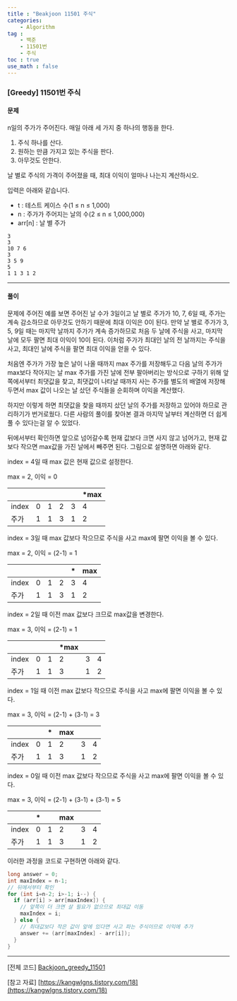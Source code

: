 ```yaml
---
title : "Beakjoon 11501 주식"
categories: 
    - Algorithm
tag : 
    - 백준
    - 11501번
    - 주식
toc : true
use_math : false
---
```


### [Greedy] 11501번 주식



#### 문제

n일의 주가가 주어진다. 매일 아래 세 가지 중 하나의 행동을 한다.

1. 주식 하나를 산다.
2. 원하는 만큼 가지고 있는 주식을 판다.
3. 아무것도 안한다.

날 별로 주식의 가격이 주어졌을 때, 최대 이익이 얼마나 나는지 계산하시오.

입력은 아래와 같습니다. 

- t : 테스트 케이스 수(1 ≤ n ≤ 1,000)
- n : 주가가 주어지는 날의 수(2 ≤ n ≤ 1,000,000)
- arr[n] : 날 별 주가

```
3
3
10 7 6
3
3 5 9
5
1 1 3 1 2
```
------




#### 풀이

문제에 주어진 예를 보면 주어진 날 수가 3일이고 날 별로 주가가 10, 7, 6일 때, 주가는 계속 감소하므로 아무것도 안하기 때문에 최대 이익은 0이 된다. 만약 날 별로 주가가 3, 5, 9일 때는 마지막 날까지 주가가 계속 증가하므로 처음 두 날에 주식을 사고, 마지막 날에 모두 팔면 최대 이익이 10이 된다. 이처럼 주가가 최대인 날의 전 날까지는 주식을 사고, 최대인 날에 주식을 팔면 최대 이익을 얻을 수 있다.

처음엔 주가가 가장 높은 날이 나올 때까지 max 주가를 저장해두고 다음 날의 주가가 max보다 작아지는 날 max 주가를 가진 날에 전부 팔아버리는 방식으로 구하기 위해 앞쪽에서부터 최댓값을 찾고, 최댓값이 나타날 때까지 사는 주가를 별도의 배열에 저장해두면서 max 값이 나오는 날 샀던 주식들을 순회하며 이익을 계산했다.

하지만 이렇게 하면 최댓값을 찾을 때까지 샀던 날의 주가를 저장하고 있어야 하므로 관리하기가 번거로웠다. 다른 사람의 풀이를 찾아본 결과 마지막 날부터 계산하면 더 쉽게 풀 수 있다는걸 알 수 있었다.

뒤에서부터 확인하면 앞으로 넘어갈수록 현재 값보다 크면 사지 않고 넘어가고, 현재 값보다 작으면 max값을 가진 날에서 빼주면 된다. 그림으로 설명하면 아래와 같다.

index = 4일 때 max 값은 현재 값으로 설정한다. 

max = 2, 이익 = 0

|       |      |      |      |      | *max |
| ----- | ---- | ---- | ---- | ---- | ---- |
| index | 0    | 1    | 2    | 3    | 4    |
| 주가  | 1    | 1    | 3    | 1    | 2    |

index = 3일 때 max 값보다 작으므로 주식을 사고 max에 팔면 이익을 볼 수 있다. 

max = 2, 이익 = (2-1) = 1

|       |      |      |      | *    | max  |
| ----- | ---- | ---- | ---- | ---- | ---- |
| index | 0    | 1    | 2    | 3    | 4    |
| 주가  | 1    | 1    | 3    | 1    | 2    |

index = 2일 때 이전 max 값보다 크므로 max값을 변경한다. 

max = 3, 이익 = (2-1) = 1

|       |      |      | *max |      |      |
| ----- | ---- | ---- | ---- | ---- | ---- |
| index | 0    | 1    | 2    | 3    | 4    |
| 주가  | 1    | 1    | 3    | 1    | 2    |

index = 1일 때 이전 max 값보다 작으므로 주식을 사고 max에 팔면 이익을 볼 수 있다. 

max = 3, 이익 = (2-1) + (3-1) = 3

|       |      | *    | max  |      |      |
| ----- | ---- | ---- | ---- | ---- | ---- |
| index | 0    | 1    | 2    | 3    | 4    |
| 주가  | 1    | 1    | 3    | 1    | 2    |

index = 0일 때 이전 max 값보다 작으므로 주식을 사고 max에 팔면 이익을 볼 수 있다. 

max = 3, 이익 = (2-1) + (3-1)  + (3-1) = 5

|       | *    |      | max  |      |      |
| ----- | ---- | ---- | ---- | ---- | ---- |
| index | 0    | 1    | 2    | 3    | 4    |
| 주가  | 1    | 1    | 3    | 1    | 2    |



이러한 과정을 코드로 구현하면 아래와 같다.

```java
long answer = 0;
int maxIndex = n-1;
// 뒤에서부터 확인 
for (int i=n-2; i>-1; i--) {
  if (arr[i] > arr[maxIndex]) {
    // 앞쪽이 더 크면 살 필요가 없으므로 최대값 이동 
    maxIndex = i;
  } else {
    // 최대값보다 작은 값이 앞에 있다면 사고 파는 주식이므로 이익에 추가 
    answer += (arr[maxIndex] - arr[i]);
  }
}
```
------



[전체 코드]
[Backjoon_greedy_11501](https://github.com/yuntnwls/codingtest/blob/2b22d6ffff7e67d67b98618a0ada58e5e8345c34/src/com/backjoon/greedy/t11501/Main.java)

[참고 자료]
[https://kangwlgns.tistory.com/18](https://kangwlgns.tistory.com/18)

